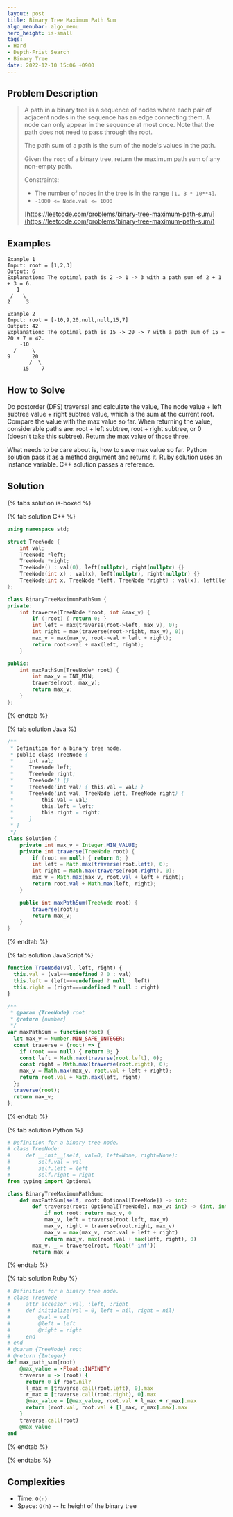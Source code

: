 ```yaml
---
layout: post
title: Binary Tree Maximum Path Sum
algo_menubar: algo_menu
hero_height: is-small
tags:
- Hard
- Depth-Frist Search
- Binary Tree
date: 2022-12-10 15:06 +0900
---
```

## Problem Description
> A path in a binary tree is a sequence of nodes where each pair of adjacent nodes in the sequence has an edge
> connecting them. A node can only appear in the sequence at most once. Note that the path does not need to pass
> through the root.
>
> The path sum of a path is the sum of the node's values in the path.
>
> Given the `root` of a binary tree, return the maximum path sum of any non-empty path.
>
>
> Constraints:
> - The number of nodes in the tree is in the range `[1, 3 * 10**4]`.
> - `-1000 <= Node.val <= 1000`
>
> [https://leetcode.com/problems/binary-tree-maximum-path-sum/](https://leetcode.com/problems/binary-tree-maximum-path-sum/)

## Examples
```
Example 1
Input: root = [1,2,3]
Output: 6
Explanation: The optimal path is 2 -> 1 -> 3 with a path sum of 2 + 1 + 3 = 6.
   1
 /   \
2     3
```

```
Example 2
Input: root = [-10,9,20,null,null,15,7]
Output: 42
Explanation: The optimal path is 15 -> 20 -> 7 with a path sum of 15 + 20 + 7 = 42.
    -10
  /     \
9       20
       /  \
     15    7
```

## How to Solve
Do postorder (DFS) traversal and calculate the value, The node value + left subtree value + right subtree value,
which is the sum at the current root.
Compare the value with the max value so far.
When returning the value, considerable paths are: root + left subtree, root + right subtree, or 0 (doesn't take
this subtree). Return the max value of those three.

What needs to be care about is, how to save max value so far. Python solution pass it as a method argument
and returns it. Ruby solution uses an instance variable. C++ solution passes a reference.

## Solution

{% tabs solution is-boxed %}

{% tab solution C++ %}
```cpp
using namespace std;

struct TreeNode {
    int val;
    TreeNode *left;
    TreeNode *right;
    TreeNode() : val(0), left(nullptr), right(nullptr) {}
    TreeNode(int x) : val(x), left(nullptr), right(nullptr) {}
    TreeNode(int x, TreeNode *left, TreeNode *right) : val(x), left(left), right(right) {}
};

class BinaryTreeMaximumPathSum {
private:
    int traverse(TreeNode *root, int &max_v) {
        if (!root) { return 0; }
        int left = max(traverse(root->left, max_v), 0);
        int right = max(traverse(root->right, max_v), 0);
        max_v = max(max_v, root->val + left + right);
        return root->val + max(left, right);
    }

public:
    int maxPathSum(TreeNode* root) {
        int max_v = INT_MIN;
        traverse(root, max_v);
        return max_v;
    }
};
```
{% endtab %}

{% tab solution Java %}
```java
/**
 * Definition for a binary tree node.
 * public class TreeNode {
 *     int val;
 *     TreeNode left;
 *     TreeNode right;
 *     TreeNode() {}
 *     TreeNode(int val) { this.val = val; }
 *     TreeNode(int val, TreeNode left, TreeNode right) {
 *         this.val = val;
 *         this.left = left;
 *         this.right = right;
 *     }
 * }
 */
class Solution {
    private int max_v = Integer.MIN_VALUE;
    private int traverse(TreeNode root) {
        if (root == null) { return 0; }
        int left = Math.max(traverse(root.left), 0);
        int right = Math.max(traverse(root.right), 0);
        max_v = Math.max(max_v, root.val + left + right);
        return root.val + Math.max(left, right);
    }

    public int maxPathSum(TreeNode root) {
        traverse(root);
        return max_v;
    }
}
```
{% endtab %}

{% tab solution JavaScript %}
```js
function TreeNode(val, left, right) {
  this.val = (val===undefined ? 0 : val)
  this.left = (left===undefined ? null : left)
  this.right = (right===undefined ? null : right)
}

/**
 * @param {TreeNode} root
 * @return {number}
 */
var maxPathSum = function(root) {
  let max_v = Number.MIN_SAFE_INTEGER;
  const traverse = (root) => {
    if (root === null) { return 0; }
    const left = Math.max(traverse(root.left), 0);
    const right = Math.max(traverse(root.right), 0);
    max_v = Math.max(max_v, root.val + left + right);
    return root.val + Math.max(left, right)
  };
  traverse(root);
  return max_v;
};
```
{% endtab %}

{% tab solution Python %}
```python
# Definition for a binary tree node.
# class TreeNode:
#     def __init__(self, val=0, left=None, right=None):
#         self.val = val
#         self.left = left
#         self.right = right
from typing import Optional

class BinaryTreeMaximumPathSum:
    def maxPathSum(self, root: Optional[TreeNode]) -> int:
        def traverse(root: Optional[TreeNode], max_v: int) -> (int, int):
            if not root: return max_v, 0
            max_v, left = traverse(root.left, max_v)
            max_v, right = traverse(root.right, max_v)
            max_v = max(max_v, root.val + left + right)
            return max_v, max(root.val + max(left, right), 0)
        max_v, _ = traverse(root, float('-inf'))
        return max_v
```
{% endtab %}

{% tab solution Ruby %}
```ruby
# Definition for a binary tree node.
# class TreeNode
#     attr_accessor :val, :left, :right
#     def initialize(val = 0, left = nil, right = nil)
#         @val = val
#         @left = left
#         @right = right
#     end
# end
# @param {TreeNode} root
# @return {Integer}
def max_path_sum(root)
    @max_value = -Float::INFINITY
    traverse = -> (root) {
      return 0 if root.nil?
      l_max = [traverse.call(root.left), 0].max
      r_max = [traverse.call(root.right), 0].max
      @max_value = [@max_value, root.val + l_max + r_max].max
      return [root.val, root.val + [l_max, r_max].max].max
    }
    traverse.call(root)
    @max_value
end
```
{% endtab %}

{% endtabs %}



## Complexities
- Time: `O(n)`
- Space: `O(h)` -- h: height of the binary tree
